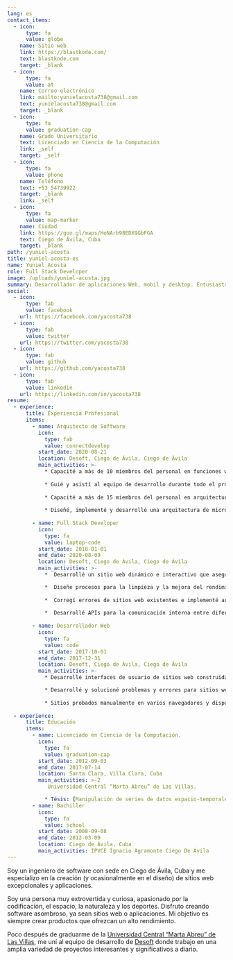 ```yaml
---
lang: es
contact_items:
  - icon:
      type: fa
      value: globe
    name: Sitio web
    link: https://blastkode.com/
    text: blastkode.com
    target: _blank
  - icon:
      type: fa
      value: at
    name: Correo electrónico
    link: mailto:yunielacosta738@gmail.com
    text: yunielacosta738@gmail.com
    target: _blank
  - icon:
      type: fa
      value: graduation-cap
    name: Grado Universitario
    text: Licenciado en Ciencia de la Computación
    link: _self
    target: _self
  - icon:
      type: fa
      value: phone
    name: Teléfono
    text: +53 54739922
    target: _blank
    link: _self
  - icon:
      type: fa
      value: map-marker
    name: Ciudad
    link: https://goo.gl/maps/HoNArb98EDX9GbFGA
    text: Ciego de Ávila, Cuba
    target: _blank
path: /yuniel-acosta
title: yuniel-acosta-es
name: Yuniel Acosta
role: Full Stack Developer
image: /uploads/yuniel-acosta.jpg
summary: Desarrollador de aplicaciones Web, mobil y desktop. Entusiasta de la ciencia y la tecnología. Más de [-YEAR-{2017}] años de experiencia en la industria del software.
social:
  - icon:
      type: fab
      value: facebook
    url: https://facebook.com/yacosta738
  - icon:
      type: fab
      value: twitter
    url: https://twitter.com/yacosta738
  - icon:
      type: fab
      value: github
    url: https://github.com/yacosta738
  - icon:
      type: fab
      value: linkedin
    url: https://linkedin.com/in/yacosta738
resume:
  - experience:
      title: Experiencia Profesional
      items:
        - name: Arquitecto de Software 
          icon:
            type: fab
            value: connectdevelop
          start_date: 2020-08-21
          location: Desoft, Ciego de Ávila, Ciego de Ávila
          main_activities: >-
            * Capacité a más de 10 miembros del personal en funciones web internas, incluidos los pasos sobre cómo realizar actualizaciones y cambios menores.
            
            * Guié y asistí al equipo de desarrollo durante todo el proceso de implementación de los requisitos de software con las nuevas tecnologías.
    
            * Capacité a más de 15 miembros del personal en arquitectura de microservicios con Kubernetes e Istio.
            
            * Diseñé, implementé y desarrollé una arquitectura de microservicios para el sistema de gestión de reputación online.
    
        - name: Full Stack Developer
          icon:
            type: fa
            value: laptop-code
          start_date: 2018-01-01
          end_date: 2020-08-09
          location: Desoft, Ciego de Ávila, Ciego de Ávila
          main_activities: >-
            *  Desarrollé un sitio web dinámico e interactivo que aseguró un alto tráfico, vistas de páginas y experiencia del usuario, lo que resultó en un aumento del 40% en los ingresos por ventas.

            *  Diseñe procesos para la limpieza y la mejora del rendimiento que minimizan el tiempo de inactividad en un 13%.
    
            *  Corregí errores de sitios web existentes e implementé arreglos que mejoraron significativamente la funcionalidad y velocidad web.
            
            *  Desarrollé APIs para la comunicación interna entre diferentes sistemas.
    
        - name: Desarrollador Web
          icon:
            type: fa
            value: code
          start_date: 2017-10-01
          end_date: 2017-12-31
          location: Desoft, Ciego de Ávila, Ciego de Ávila
          main_activities: >-
            * Desarrollé interfaces de usuario de sitios web construidas con HTML, CSS, JavaScript.

            * Desarrollé y solucioné problemas y errores para sitios web internos y de clientes que utilizan principalmente HTML, CSS, JavaScript, TypeScript, Angular y Vuejs.
            
            * Sitios probados manualmente en varios navegadores y dispositivos móviles para garantizar la compatibilidad y capacidad de respuesta entre navegadores.
    
  - experience:
      title: Educación
      items:
        - name: Licenciado en Ciencia de la Computación.
          icon:
            type: fa
            value: graduation-cap
          start_date: 2012-09-03
          end_date: 2017-07-14
          location: Santa Clara, Villa Clara, Cuba
          main_activities: >-2
             Universidad Central “Marta Abreu” de Las Villas.

            * Tésis: [Manipulación de series de datos espacio-temporales mediante el uso de formatos de datos científicos en R](https://dspace.uclv.edu.cu/handle/123456789/9227)
        - name: Bachiller
          icon:
            type: fa
            value: school
          start_date: 2008-09-08
          end_date: 2012-03-09
          location: Ciego de Ávila, Cuba
          main_activities: IPVCE Ignacio Agramonte Ciego De Ávila
---
```


Soy un ingeniero de software con sede en Ciego de Ávila, Cuba y me especializo en la creación (y ocasionalmente en el diseño) de sitios web excepcionales y aplicaciones.

Soy una persona muy extrovertida y curiosa, apasionado por la codificación, el espacio, la naturaleza y los deportes.
Disfruto creando software asombroso, ya sean sitios web o aplicaciones. Mi objetivo es siempre crear productos que ofrezcan un alto rendimiento.

Poco después de graduarme de la [Universidad Central “Marta Abreu” de Las Villas](https://www.uclv.edu.cu/institucion), me uní al equipo de desarrollo de [Desoft](https://www.desoft.cu) donde trabajo en una amplia variedad de proyectos interesantes y significativos a diario.

